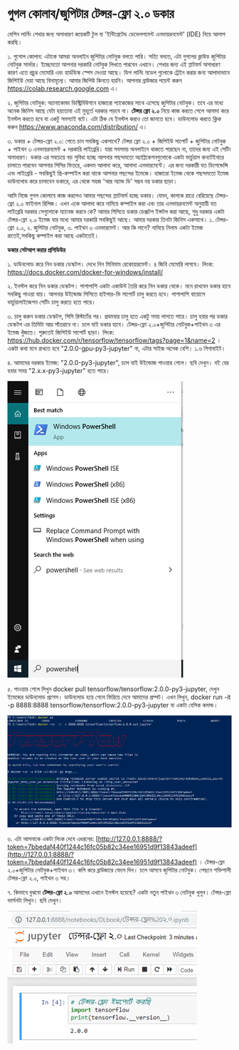# গুগল কোলাব/জুপিটার টেন্সর-ফ্লো ২.০ ডকার

মেশিন লার্নিং শেখার জন্য অসাধারণ কয়েকটি টুল বা 'ইন্টিগ্রেটেড ডেভেলপমেন্ট এনভায়রনমেন্ট' \(IDE\) নিয়ে আলাপ করছি।


১. গুগোল কোলাব: এটাকে আমরা অনলাইন জুপিটার নোটবুক বলতে পারি। সত্যি বলতে, এটা গুগলের ক্লাউড জুপিটার নোটবুক সার্ভার। ইচ্ছেমতো আপনার দরকারি নোটবুক লিখতে পারবেন এখানে। শেখার জন্য এই প্লাটফর্ম অসাধারণ কারণ এতে প্রচুর মেমোরি এবং হার্ডডিস্ক স্পেস দেওয়া আছে। ডিপ লার্নিং মডেল গুলোকে ট্রেইন করার জন্য আলাদাভাবে জিপিইউ দেয়া আছে বিনামূল্যে।
 আমার  জিপিউ কিনতে হয়নি। আপনার ব্রাউজার পয়েন্ট করুন https://colab.research.google.com এ। 

২. জুপিটার নোটবুক: অ্যানাকোন্ডা ডিস্ট্রিবিউশনে হাজারো প্যাকেজের সাথে এসেছে জুপিটার নোটবুক। তবে এর মধ্যে অনেক জিনিস আছে যেটা হয়তোবা এই মুহূর্তে দরকার পড়বে না। **টেন্সর ফ্লো ২.০** নিয়ে কাজ করতে গেলে আলাদা করে ইনস্টল করতে হবে যা একটু সমস্যাই বটে। 
এটা ঠিক যে ইনস্টল করাও তো জানতে হবে। ডাউনলোড করতে ক্লিক করুন https://www.anaconda.com/distribution/ এ। 

৩. ডকার + টেন্সর-ফ্লো ২.০: পেতে চান সবকিছু একসাথে? টেন্সর ফ্লো ২.০ + জিপিইউ সাপোর্ট + জুপিটার নোটবুক + পাইথন ৩ এনভায়রনমেন্ট + দরকারি লাইব্রেরি। যারা সবসময় অনলাইনে থাকতে পারছেন না, তাদের জন্য এই সেটিং অসাধারণ। ডকার এর সবচেয়ে বড় সুবিধা হচ্ছে আপনার পছন্দমতো অ্যাপ্লিকেশনগুলোকে একটা ভার্চুয়াল কনটেইনারে চালাতে পারবেন আপনার পিসির ভিতরে, একদম আলাদা করে, আলাদা এনভারমেন্টে। এর জন্য দরকারী যত ডিপেন্ডেন্সি এবং লাইব্রেরি - সবকিছুই প্রি-কম্পাইল করা থাকে আপনার পছন্দের ইমেজে। হাজারো ইমেজ থেকে পছন্দমতো ইমেজ ডাউনলোড করে চালাবেন ডকারে, এর থেকে সহজ 'আর অ্যান্ড ডি' সম্ভব নয় ডকার ছাড়া।


আমি নিজে গুগল কোলাবে কাজ করলেও আমার পছন্দের প্ল্যাটফর্ম হচ্ছে ডকার। যেমন, কালকে রাত্রে বেরিয়েছে টেন্সর-ফ্লো ২.০ ফাইনাল রিলিজ। এখন একে আলাদা করে  নামিয়ে কম্পাইল করা এবং তার এনভায়রনমেন্ট অনুযায়ী যত লাইব্রেরি দরকার সেগুলোকে ম্যানেজ করবে কে? আমার পিসিতে ডকার ডেক্সটপ ইন্সটল করা আছে, শুধু দরকার একটা টেন্সর-ফ্লো ২.০ ইমেজ যার মধ্যে আমার দরকারি সবকিছুই আছে। আমার দরকার তিনটা জিনিস একসাথে। ১. টেন্সর-ফ্লো ২.০, ২. জুপিটার নোটবুক, ৩. পাইথন ৩ এনভারমেন্ট। আর কি লাগে? নামিয়ে নিলাম একটা ইমেজ রাতেই,সবকিছু কম্পাইল করা আছে  একটাতেই। 

**ডকার সেটআপ করার প্রসিডিউর**

১. ডাউনলোড করে নিন ডকার ডেস্কটপ। দেখে নিন মিনিমাম রেকোয়ারমেন্ট। ৪ জিবি মেমোরি লাগবে। লিংক: https://docs.docker.com/docker-for-windows/install/

২. ইনস্টল করে নিন  ডকার ডেস্কটপ। পাশাপাশি একটা একাউন্ট তৈরি করে নিন ডকার থেকে। মনে রাখবেন ডকার হাবে সবকিছু পাওয়া যায়। আপনার উইন্ডোজ পিসিতে হাইপার-ভি সাপোর্ট চালু করতে হবে। পাশাপাশি বায়োসে ভার্চুয়ালাইজেশন সেটিং চালু করতে হতে পারে। 

৩. চালু করুন ডকার ডেস্কটপ, পিসি রিস্টার্টের পর। প্রথমবার চালু হতে একটু  সময় লাগতে পারে। চালু হবার পর ডকার ডেস্কটপ এর তিমিটা আর সাঁতরাবে না। চলে যাই ডকার হাবে। টেন্সর-ফ্লো ২.০+জুপিটার নোটবুক+পাইথন ৩ এর ইমেজ খুঁজতে। শুরুতেই জিপিইউ সাপোর্ট ছাড়া। লিংক: https://hub.docker.com/r/tensorflow/tensorflow/tags?page=1&name=2 । একটা কথা মনে রাখতে হবে "2.0.0-gpu-py3-jupyter" না, এটার সাইজ অনেক বেশি। ১.৬ গিগাবাইট। 

৪. আমাদের দরকার ইমেজ: "2.0.0-py3-jupyter", চলে যাই উইন্ডোজ পাওয়ার শেলে। ছবি দেখুন। বই বের হবার সময় "2.x.x-py3-jupyter" হতে পারে। 

![&#x989;&#x987;&#x9A8;&#x9CD;&#x9A1;&#x9CB;&#x99C; &#x9AA;&#x9BE;&#x993;&#x9DF;&#x9BE;&#x9B0;-&#x9B6;&#x9C7;&#x9B2; ](../.gitbook/assets/power.png)

৫. পাওয়ার শেলে লিখুন docker pull tensorflow/tensorflow:2.0.0-py3-jupyter, দেখুন ইমেজের ডাউনলোড প্রসেস। ডাউনলোড হয়ে গেলে ফিরিয়ে দেবে আমাদের প্রম্পট। এখন লিখুন, docker run -it -p 8888:8888 tensorflow/tensorflow:2.0.0-py3-jupyter যা একটা বেসিক কমান্ড। 

![&#x9A1;&#x995;&#x9BE;&#x9B0;&#x9C7;&#x9B0; &#x9AA;&#x9CD;&#x9B0;&#x9AE;&#x9CD;&#x9AA;&#x99F;](../.gitbook/assets/docker.PNG)

৬. এটা আপনাকে একটা লিংক দেবে এধরনের: [http://127.0.0.1:8888/?token=7bbedaf440f1244c16fc05b82c34ee16951d9f13843adeef](http://127.0.0.1:8888/?token=7bbedaf440f1244c16fc05b82c34ee16951d9f13843adeef) । টেন্সর-ফ্লো ২.০+জুপিটার নোটবুক+পাইথন ৩। কপি করে ব্রাউজারে ফেলে দিন। চলে আসবে জুপিটার নোটবুক। পেছনে শক্তিশালী টেন্সর-ফ্লো ২.০, পাইথন ৩ সহ। 

৭. কিভাবে বুঝবো **টেন্সর-ফ্লো ২.০** আমাদের এখানে ইনস্টল হয়েছে? একটা নতুন পাইথন ৩ নোটবুক খুলুন। টেন্সর-ফ্লো ভার্সনটা লিখুন। ছবি দেখুন। 

![](../.gitbook/assets/jupy%20%281%29.PNG)


